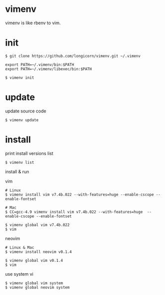 # vimenv
vimenv is like rbenv to vim.

# init
```
$ git clone https://github.com/longicorn/vimenv.git ~/.vimenv
```

```
export PATH=~/.vimenv/bin:$PATH
export PATH=~/.vimenv/libexec/bin:$PATH
```

```
$ vimenv init
```

# update
update source code
```
$ vimenv update
```

# install
print install versions list
```
$ vimenv list
```

install & run

vim
```
# Linux
$ vimenv install vim v7.4b.022 --with-features=huge --enable-cscope --enable-fontset

# Mac
$ CC=gcc-4.9 vimenv install vim v7.4b.022 --with-features=huge  --enable-cscope --enable-fontset

$ vimenv global vim v7.4b.022
$ vim
```

neovim
```
# Linux & Mac
$ vimenv install neovim v0.1.4

$ vimenv global vim v0.1.4
$ vim
```

use system vi
```
$ vimenv global vim system
$ vimenv global neovim system
```
